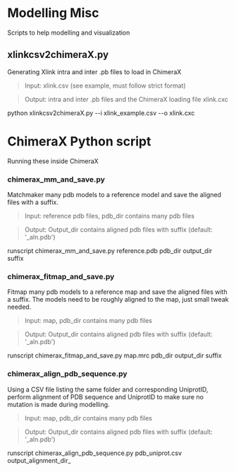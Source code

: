 # Modelling Misc
Scripts to help modelling and visualization

## xlinkcsv2chimeraX.py 
Generating Xlink intra and inter .pb files to load in ChimeraX

> Input: xlink.csv (see example, must follow strict format)

> Output: intra and inter .pb files and the ChimeraX loading file xlink.cxc

  python xlinkcsv2chimeraX.py --i xlink_example.csv --o xlink.cxc

# ChimeraX Python script
Running these inside ChimeraX

### chimerax_mm_and_save.py
Matchmaker many pdb models to a reference model and save the aligned files with a suffix.

> Input: reference pdb files, pdb_dir contains many pdb files

> Output: Output_dir contains aligned pdb files with suffix (default: '_aln.pdb')

  runscript chimerax_mm_and_save.py reference.pdb pdb_dir output_dir suffix
  
### chimerax_fitmap_and_save.py
Fitmap many pdb models to a reference map and save the aligned files with a suffix.
The models need to be roughly aligned to the map, just small tweak needed.

> Input: map, pdb_dir contains many pdb files

> Output: Output_dir contains aligned pdb files with suffix (default: '_aln.pdb')

  runscript chimerax_fitmap_and_save.py map.mrc pdb_dir output_dir suffix
  
### chimerax_align_pdb_sequence.py
Using a CSV file listing the same folder and corresponding UniprotID, perform alignment of PDB sequence and UniprotID to make sure no mutation is made during modelling.

> Input: map, pdb_dir contains many pdb files

> Output: Output_dir contains aligned pdb files with suffix (default: '_aln.pdb')

  runscript chimerax_align_pdb_sequence.py pdb_uniprot.csv output_alignment_dir_
  

 

  

